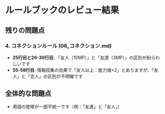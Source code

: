 # ルールブックのレビュー結果

## 残りの問題点

### 4. コネクションルール (06_コネクション.md)
- **25行目と26-30行目**: 「友人（10MP）」と「友達（3MP）」の区別が紛らわしいです
- **55-58行目**: 情報収集の効果で「友人以上：能力値+2」とありますが、「友人」と「恋人」の区別が不明確です

## 全体的な問題点
- 用語の使用が一部不統一です（例：「友達」と「友人」）
